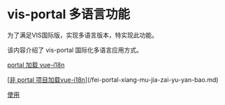 # vis-portal 多语言功能

为了满足VIS国际版，实现多语言版本，特实现此功能。

该内容介绍了 vis-portal 国际化多语言应用方式。

[portal 加载 vue-i18n](/chapter1.md)

[[非 portal 项目加载vue-i18n](#)](/fei-portal-xiang-mu-jia-zai-yu-yan-bao.md)

[使用](/shi-yong.md)

